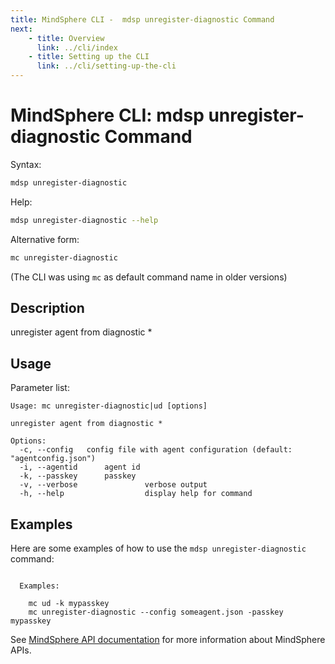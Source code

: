 ```yaml
---
title: MindSphere CLI -  mdsp unregister-diagnostic Command
next:
    - title: Overview
      link: ../cli/index
    - title: Setting up the CLI
      link: ../cli/setting-up-the-cli
---
```


# MindSphere CLI: mdsp unregister-diagnostic Command

Syntax:

```bash
mdsp unregister-diagnostic
```

Help:

```bash
mdsp unregister-diagnostic --help
```

Alternative form:

```bash
mc unregister-diagnostic
```

(The CLI was using `mc` as default command name in older versions)

## Description

unregister agent from diagnostic *

## Usage

Parameter list:

```text
Usage: mc unregister-diagnostic|ud [options]

unregister agent from diagnostic *

Options:
  -c, --config   config file with agent configuration (default: "agentconfig.json")
  -i, --agentid      agent id
  -k, --passkey      passkey
  -v, --verbose               verbose output
  -h, --help                  display help for command

```

## Examples

Here are some examples of how to use the `mdsp unregister-diagnostic` command:

```text

  Examples:

    mc ud -k mypasskey
    mc unregister-diagnostic --config someagent.json -passkey mypasskey

```

See [MindSphere API documentation](https://documentation.mindsphere.io/MindSphere/apis/index.html) for more information about MindSphere APIs.